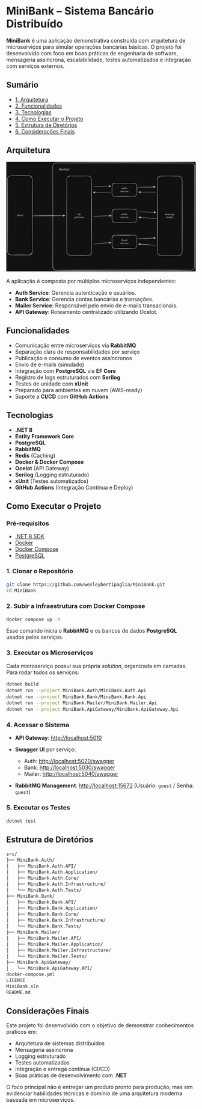 # MiniBank – Sistema Bancário Distribuído

**MiniBank** é uma aplicação demonstrativa construída com arquitetura de microserviços para simular operações bancárias básicas. O projeto foi desenvolvido com foco em boas práticas de engenharia de software, mensageria assíncrona, escalabilidade, testes automatizados e integração com serviços externos.

## Sumário

* [1. Arquitetura](#arquitetura)
* [2. Funcionalidades](#funcionalidades)
* [3. Tecnologias](#tecnologias)
* [4. Como Executar o Projeto](#como-executar-o-projeto)
* [5. Estrutura de Diretórios](#estrutura-de-diretórios)
* [6. Considerações Finais](#considerações-finais)

## Arquitetura

![Diagram](./assets/diagram.png)

A aplicação é composta por múltiplos microserviços independentes:

* **Auth Service**: Gerencia autenticação e usuários.
* **Bank Service**: Gerencia contas bancárias e transações.
* **Mailer Service**: Responsável pelo envio de e-mails transacionais.
* **API Gateway**: Roteamento centralizado utilizando Ocelot.

## Funcionalidades

* Comunicação entre microserviços via **RabbitMQ**
* Separação clara de responsabilidades por serviço
* Publicação e consumo de eventos assíncronos
* Envio de e-mails (simulado)
* Integração com **PostgreSQL** via **EF Core**
* Registro de logs estruturados com **Serilog**
* Testes de unidade com **xUnit**
* Preparado para ambientes em nuvem (AWS-ready)
* Suporte a **CI/CD** com **GitHub Actions**

## Tecnologias

* **.NET 8**
* **Entity Framework Core**
* **PostgreSQL**
* **RabbitMQ**
* **Redis** (Caching)
* **Docker & Docker Compose**
* **Ocelot** (API Gateway)
* **Serilog** (Logging estruturado)
* **xUnit** (Testes automatizados)
* **GitHub Actions** (Integração Contínua e Deploy)

## Como Executar o Projeto

### Pré-requisitos

* [.NET 8 SDK](https://dotnet.microsoft.com/download)
* [Docker](https://www.docker.com/)
* [Docker Compose](https://docs.docker.com/compose/)
* [PostgreSQL](https://www.postgresql.org/)

### 1. Clonar o Repositório

```bash
git clone https://github.com/wesleybertipaglia/MiniBank.git
cd MiniBank
```

### 2. Subir a Infraestrutura com Docker Compose

```bash
docker compose up -d
```

Esse comando inicia o **RabbitMQ** e os bancos de dados **PostgreSQL** usados pelos serviços.

### 3. Executar os Microserviços

Cada microserviço possui sua própria *solution*, organizada em camadas. Para rodar todos os serviços:

```bash
dotnet build
dotnet run --project MiniBank.Auth/MiniBank.Auth.Api
dotnet run --project MiniBank.Bank/MiniBank.Bank.Api
dotnet run --project MiniBank.Mailer/MiniBank.Mailer.Api
dotnet run --project MiniBank.ApiGateway/MiniBank.ApiGateway.Api
```

### 4. Acessar o Sistema

* **API Gateway**: [http://localhost:5010](http://localhost:5010)
* **Swagger UI** por serviço:

  * Auth: [http://localhost:5020/swagger](http://localhost:5020/swagger)
  * Bank: [http://localhost:5030/swagger](http://localhost:5030/swagger)
  * Mailer: [http://localhost:5040/swagger](http://localhost:5040/swagger)
* **RabbitMQ Management**: [http://localhost:15672](http://localhost:15672)
  (Usuário: `guest` / Senha: `guest`)

### 5. Executar os Testes

```bash
dotnet test
```

## Estrutura de Diretórios

```
src/
├── MiniBank.Auth/
│   ├── MiniBank.Auth.API/
│   ├── MiniBank.Auth.Application/
│   ├── MiniBank.Auth.Core/
│   ├── MiniBank.Auth.Infrastructure/
│   └── MiniBank.Auth.Tests/
├── MiniBank.Bank/
│   ├── MiniBank.Bank.API/
│   ├── MiniBank.Bank.Application/
│   ├── MiniBank.Bank.Core/
│   ├── MiniBank.Bank.Infrastructure/
│   └── MiniBank.Bank.Tests/
├── MiniBank.Mailer/
│   ├── MiniBank.Mailer.API/
│   ├── MiniBank.Mailer.Application/
│   ├── MiniBank.Mailer.Infrastructure/
│   └── MiniBank.Mailer.Tests/
├── MiniBank.ApiGateway/
│   └── MiniBank.ApiGateway.API/
docker-compose.yml
LICENSE
MiniBank.sln
README.md
```

## Considerações Finais

Este projeto foi desenvolvido com o objetivo de demonstrar conhecimentos práticos em:

* Arquitetura de sistemas distribuídos
* Mensageria assíncrona
* Logging estruturado
* Testes automatizados
* Integração e entrega contínua (CI/CD)
* Boas práticas de desenvolvimento com **.NET**

O foco principal não é entregar um produto pronto para produção, mas sim evidenciar habilidades técnicas e domínio de uma arquitetura moderna baseada em microserviços.
